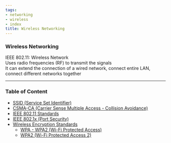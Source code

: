```yaml
---
tags:
- networking
- wireless
- index
title: Wireless Networking
---
```


### Wireless Networking

IEEE 802.11: Wireless Network  
Uses radio frequencies (RF) to transmit the signals  
It can extend the connection of a wired network, connect entire LAN, connect different networks together

---

### Table of Content

* [SSID (Service Set Identifier)](ssid-service-set-identifier.md)
* [CSMA-CA (Carrier Sense Multiple Access - Collision Avoidance)](csma-ca-carrier-sense-multiple-access-collision-avoidance.md)
* [IEEE 802.11 Standards](ieee-80211-standards.md)
* [IEEE 802.1x (Port Security)](../network-security/port-security.md)
* [Wireless Encryption Standards](wireless-encryption-standards.md)
	* [WPA - WPA2 (Wi-Fi Protected Access)](../../cyber-security/network-hacking/wpa-wpa2-wi-fi-protected-access.md)
	* [WPA2 (Wi-Fi Protected Access 2)](wpa2-wi-fi-protected-access-2.md)